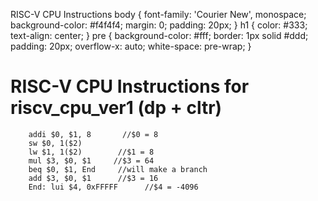   RISC-V CPU Instructions body { font-family: 'Courier New', monospace; background-color: #f4f4f4; margin: 0; padding: 20px; } h1 { color: #333; text-align: center; } pre { background-color: #fff; border: 1px solid #ddd; padding: 20px; overflow-x: auto; white-space: pre-wrap; }

RISC-V CPU Instructions for riscv\_cpu\_ver1 (dp + cltr)
========================================================

        addi $0, $1, 8       //$0 = 8
        sw $0, 1($2)
        lw $1, 1($2)        //$1 = 8
        mul $3, $0, $1     //$3 = 64
        beq $0, $1, End     //will make a branch
        add $3, $0, $1      //$3 = 16
        End: lui $4, 0xFFFFF      //$4 = -4096